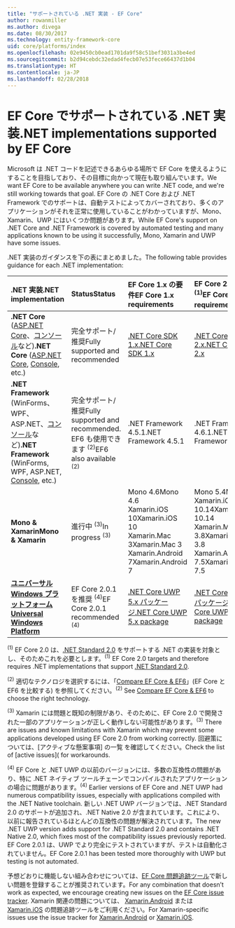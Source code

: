 ```yaml
---
title: "サポートされている .NET 実装 - EF Core"
author: rowanmiller
ms.author: divega
ms.date: 08/30/2017
ms.technology: entity-framework-core
uid: core/platforms/index
ms.openlocfilehash: 02e9450cb0ead1701da9f58c51bef3031a3be4ed
ms.sourcegitcommit: b2d94cebdc32edad4fecb07e53fece66437d1b04
ms.translationtype: HT
ms.contentlocale: ja-JP
ms.lasthandoff: 02/28/2018
---
```

# <a name="net-implementations-supported-by-ef-core"></a><span data-ttu-id="a45d8-102">EF Core でサポートされている .NET 実装</span><span class="sxs-lookup"><span data-stu-id="a45d8-102">.NET implementations supported by EF Core</span></span>

<span data-ttu-id="a45d8-103">Microsoft は .NET コードを記述できるあらゆる場所で EF Core を使えるようにすることを目指しており、その目標に向かって現在も取り組んでいます。</span><span class="sxs-lookup"><span data-stu-id="a45d8-103">We want EF Core to be available anywhere you can write .NET code, and we're still working towards that goal.</span></span> <span data-ttu-id="a45d8-104">EF Core の .NET Core および .NET Framework でのサポートは、自動テストによってカバーされており、多くのアプリケーションがそれを正常に使用していることがわかっていますが、Mono、Xamarin、UWP にはいくつか問題があります。</span><span class="sxs-lookup"><span data-stu-id="a45d8-104">While EF Core's support on .NET Core and .NET Framework is covered by automated testing and many applications known to be using it successfully, Mono, Xamarin and UWP have some issues.</span></span>

<span data-ttu-id="a45d8-105">.NET 実装のガイダンスを下の表にまとめました。</span><span class="sxs-lookup"><span data-stu-id="a45d8-105">The following table provides guidance for each .NET implementation:</span></span>

| <span data-ttu-id="a45d8-106">.NET 実装</span><span class="sxs-lookup"><span data-stu-id="a45d8-106">.NET implementation</span></span>                                                                                                  | <span data-ttu-id="a45d8-107">Status</span><span class="sxs-lookup"><span data-stu-id="a45d8-107">Status</span></span>                                                             | <span data-ttu-id="a45d8-108">EF Core 1.x の要件</span><span class="sxs-lookup"><span data-stu-id="a45d8-108">EF Core 1.x requirements</span></span>                                                                                | <span data-ttu-id="a45d8-109">EF Core 2.x の要件 <sup>(1)</sup></span><span class="sxs-lookup"><span data-stu-id="a45d8-109">EF Core 2.x requirements <sup>(1)</sup></span></span>                                                                 |
|:---------------------------------------------------------------------------------------------------------------------|:-------------------------------------------------------------------|:--------------------------------------------------------------------------------------------------------|:--------------------------------------------------------------------------------------------------------|
| <span data-ttu-id="a45d8-110">**.NET Core** ([ASP.NET Core](../get-started/aspnetcore/index.md)、[コンソール](../get-started/netcore/index.md)など)</span><span class="sxs-lookup"><span data-stu-id="a45d8-110">**.NET Core** ([ASP.NET Core](../get-started/aspnetcore/index.md), [Console](../get-started/netcore/index.md), etc.)</span></span> | <span data-ttu-id="a45d8-111">完全サポート/推奨</span><span class="sxs-lookup"><span data-stu-id="a45d8-111">Fully supported and recommended</span></span>                                    | [<span data-ttu-id="a45d8-112">.NET Core SDK 1.x</span><span class="sxs-lookup"><span data-stu-id="a45d8-112">.NET Core SDK 1.x</span></span>](https://www.microsoft.com/net/core/)                                                | [<span data-ttu-id="a45d8-113">.NET Core SDK 2.x</span><span class="sxs-lookup"><span data-stu-id="a45d8-113">.NET Core SDK 2.x</span></span>](https://www.microsoft.com/net/core/)                                                |
| <span data-ttu-id="a45d8-114">**.NET Framework** (WinForms、WPF、ASP.NET、[コンソール](../get-started/full-dotnet/index.md)など)</span><span class="sxs-lookup"><span data-stu-id="a45d8-114">**.NET Framework** (WinForms, WPF, ASP.NET, [Console](../get-started/full-dotnet/index.md), etc.)</span></span>                    | <span data-ttu-id="a45d8-115">完全サポート/推奨</span><span class="sxs-lookup"><span data-stu-id="a45d8-115">Fully supported and recommended.</span></span> <span data-ttu-id="a45d8-116">EF6 も使用できます <sup>(2)</sup></span><span class="sxs-lookup"><span data-stu-id="a45d8-116">EF6 also available <sup>(2)</sup></span></span> | <span data-ttu-id="a45d8-117">.NET Framework 4.5.1</span><span class="sxs-lookup"><span data-stu-id="a45d8-117">.NET Framework 4.5.1</span></span>                                                                                    | <span data-ttu-id="a45d8-118">.NET Framework 4.6.1</span><span class="sxs-lookup"><span data-stu-id="a45d8-118">.NET Framework 4.6.1</span></span>                                                                                    |
| <span data-ttu-id="a45d8-119">**Mono & Xamarin**</span><span class="sxs-lookup"><span data-stu-id="a45d8-119">**Mono & Xamarin**</span></span>                                                                                                   | <span data-ttu-id="a45d8-120">進行中 <sup>(3)</sup></span><span class="sxs-lookup"><span data-stu-id="a45d8-120">In progress <sup>(3)</sup></span></span>                                         | <span data-ttu-id="a45d8-121">Mono 4.6</span><span class="sxs-lookup"><span data-stu-id="a45d8-121">Mono 4.6</span></span> <br/> <span data-ttu-id="a45d8-122">Xamarin.iOS 10</span><span class="sxs-lookup"><span data-stu-id="a45d8-122">Xamarin.iOS 10</span></span> <br/> <span data-ttu-id="a45d8-123">Xamarin.Mac 3</span><span class="sxs-lookup"><span data-stu-id="a45d8-123">Xamarin.Mac 3</span></span> <br/> <span data-ttu-id="a45d8-124">Xamarin.Android 7</span><span class="sxs-lookup"><span data-stu-id="a45d8-124">Xamarin.Android 7</span></span>                               | <span data-ttu-id="a45d8-125">Mono 5.4</span><span class="sxs-lookup"><span data-stu-id="a45d8-125">Mono 5.4</span></span> <br/> <span data-ttu-id="a45d8-126">Xamarin.iOS 10.14</span><span class="sxs-lookup"><span data-stu-id="a45d8-126">Xamarin.iOS 10.14</span></span> <br/> <span data-ttu-id="a45d8-127">Xamarin.Mac 3.8</span><span class="sxs-lookup"><span data-stu-id="a45d8-127">Xamarin.Mac 3.8</span></span> <br/> <span data-ttu-id="a45d8-128">Xamarin.Android 7.5</span><span class="sxs-lookup"><span data-stu-id="a45d8-128">Xamarin.Android 7.5</span></span>                        |
| [<span data-ttu-id="a45d8-129">**ユニバーサル Windows プラットフォーム**</span><span class="sxs-lookup"><span data-stu-id="a45d8-129">**Universal Windows Platform**</span></span>](../get-started/uwp/index.md)                                                        | <span data-ttu-id="a45d8-130">EF Core 2.0.1 を推奨 <sup>(4)</sup></span><span class="sxs-lookup"><span data-stu-id="a45d8-130">EF Core 2.0.1 recommended <sup>(4)</sup></span></span>                           | [<span data-ttu-id="a45d8-131">.NET Core UWP 5.x パッケージ</span><span class="sxs-lookup"><span data-stu-id="a45d8-131">.NET Core UWP 5.x package</span></span>](https://www.nuget.org/packages/Microsoft.NETCore.UniversalWindowsPlatform/) | [<span data-ttu-id="a45d8-132">.NET Core UWP 6.x パッケージ</span><span class="sxs-lookup"><span data-stu-id="a45d8-132">.NET Core UWP 6.x package</span></span>](https://www.nuget.org/packages/Microsoft.NETCore.UniversalWindowsPlatform/) |

<span data-ttu-id="a45d8-133"><sup>(1)</sup> EF Core 2.0 は、[.NET Standard 2.0](https://docs.microsoft.com/dotnet/standard/net-standard) をサポートする .NET の実装を対象とし、そのためこれを必要とします。</span><span class="sxs-lookup"><span data-stu-id="a45d8-133"><sup>(1)</sup> EF Core 2.0 targets and therefore requires .NET implementations that support [.NET Standard 2.0](https://docs.microsoft.com/dotnet/standard/net-standard).</span></span>

<span data-ttu-id="a45d8-134"><sup>(2)</sup> 適切なテクノロジを選択するには、「[Compare EF Core & EF6](../../efcore-and-ef6/index.md)」(EF Core と EF6 を比較する) を参照してください。</span><span class="sxs-lookup"><span data-stu-id="a45d8-134"><sup>(2)</sup> See [Compare EF Core & EF6](../../efcore-and-ef6/index.md) to choose the right technology.</span></span>

<span data-ttu-id="a45d8-135"><sup>(3)</sup> Xamarin には問題と既知の制限があり、そのために、EF Core 2.0 で開発された一部のアプリケーションが正しく動作しない可能性があります。</span><span class="sxs-lookup"><span data-stu-id="a45d8-135"><sup>(3)</sup> There are issues and known limitations with Xamarin which may prevent some applications developed using EF Core 2.0 from working correctly.</span></span> <span data-ttu-id="a45d8-136">回避策については、[アクティブな懸案事項] の一覧 [](https://github.com/aspnet/entityframeworkCore/issues?q=is%3Aopen+is%3Aissue+label%3Aarea-xamarin) を確認してください。</span><span class="sxs-lookup"><span data-stu-id="a45d8-136">Check the list of [active issues]([](https://github.com/aspnet/entityframeworkCore/issues?q=is%3Aopen+is%3Aissue+label%3Aarea-xamarin) for workarounds.</span></span>

<span data-ttu-id="a45d8-137"><sup>(4)</sup> EF Core と .NET UWP の以前のバージョンには、多数の互換性の問題があり、特に .NET ネイティブ ツールチェーンでコンパイルされたアプリケーションの場合に問題があります。</span><span class="sxs-lookup"><span data-stu-id="a45d8-137"><sup>(4)</sup> Earlier versions of EF Core and .NET UWP had numerous compatibility issues, especially with applications compiled with the .NET Native toolchain.</span></span> <span data-ttu-id="a45d8-138">新しい .NET UWP バージョンでは、.NET Standard 2.0 のサポートが追加され、.NET Native 2.0 が含まれています。これにより、以前に報告されているほとんどの互換性の問題が解決されています。</span><span class="sxs-lookup"><span data-stu-id="a45d8-138">The new .NET UWP version adds support for .NET Standard 2.0 and contains .NET Native 2.0, which fixes most of the compatibility issues previously reported.</span></span> <span data-ttu-id="a45d8-139">EF Core 2.0.1 は、UWP でより完全にテストされていますが、テストは自動化されていません。</span><span class="sxs-lookup"><span data-stu-id="a45d8-139">EF Core 2.0.1 has been tested more thoroughly with UWP but testing is not automated.</span></span>

<span data-ttu-id="a45d8-140">予想どおりに機能しない組み合わせについては、[EF Core 問題追跡ツール](https://github.com/aspnet/entityframeworkcore/issues/new)で新しい問題を登録することが推奨されています。</span><span class="sxs-lookup"><span data-stu-id="a45d8-140">For any combination that doesn’t work as expected, we encourage creating new issues on the [EF Core issue tracker](https://github.com/aspnet/entityframeworkcore/issues/new).</span></span> <span data-ttu-id="a45d8-141">Xamarin 関連の問題については、 [Xamarin.Android](https://github.com/xamarin/xamarin-android/issues/new) または [Xamarin.iOS](https://github.com/xamarin/xamarin-macios/issues/new) の問題追跡ツールをご利用ください。</span><span class="sxs-lookup"><span data-stu-id="a45d8-141">For Xamarin-specific issues use the issue tracker for [Xamarin.Android](https://github.com/xamarin/xamarin-android/issues/new) or [Xamarin.iOS](https://github.com/xamarin/xamarin-macios/issues/new).</span></span>
